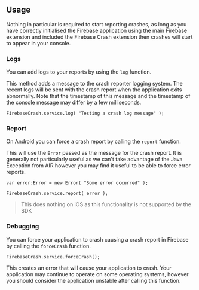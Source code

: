 
## Usage

Nothing in particular is required to start reporting crashes, as long as 
you have correctly initialised the Firebase application using the main Firebase 
extension and included the Firebase Crash extension then crashes will start 
to appear in your console.

### Logs

You can add logs to your reports by using the `log` function. 

This method adds a message to the crash reporter logging system. 
The recent logs will be sent with the crash report when the application 
exits abnormally. Note that the timestamp of this message and the 
timestamp of the console message may differ by a few milliseconds.

```as3
FirebaseCrash.service.log( "Testing a crash log message" );
```


### Report

On Android you can force a crash report by calling the `report` function.

This will use the `Error` passed as the message for the crash report. It is 
generally not particularly useful as we can't take advantage of the Java Exception
from AIR however you may find it useful to be able to force error reports.

```as3
var error:Error = new Error( "Some error occurred" );

FirebaseCrash.service.report( error ); 
```

>
> This does nothing on iOS as this functionality is not supported by the SDK
>


### Debugging

You can force your application to crash causing a crash report in Firebase by calling 
the `forceCrash` function.

```as3
FirebaseCrash.service.forceCrash();
```

This creates an error that will cause your application to crash. Your application 
may continue to operate on some operating systems, however you should consider the 
application unstable after calling this function.

